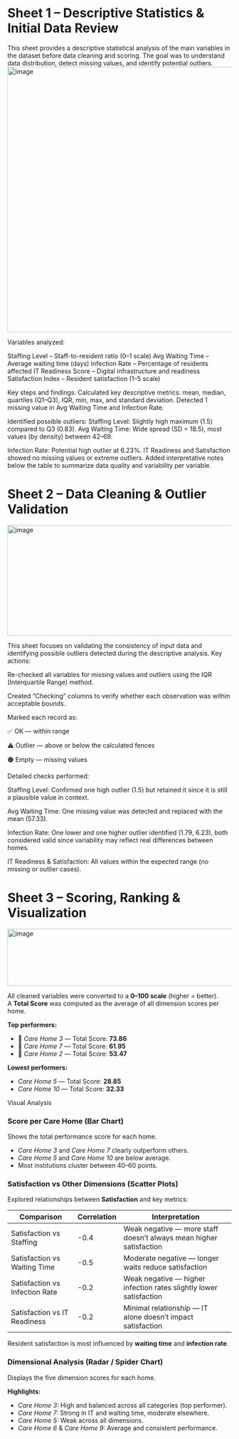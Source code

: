 # Sheet 1 – Descriptive Statistics & Initial Data Review

This sheet provides a descriptive statistical analysis of the main variables in the dataset before data cleaning and scoring. The goal was to understand data distribution, detect missing values, and identify potential outliers.
<img width="708" height="596" alt="image" src="https://github.com/user-attachments/assets/34921510-97b1-4605-b43c-4613cfc1177d" />

Variables analyzed:

Staffing Level – Staff-to-resident ratio (0–1 scale)
Avg Waiting Time – Average waiting time (days)
Infection Rate – Percentage of residents affected
IT Readiness Score – Digital infrastructure and readiness
Satisfaction Index – Resident satisfaction (1–5 scale)

Key steps and findings:
Calculated key descriptive metrics: mean, median, quartiles (Q1–Q3), IQR, min, max, and standard deviation.
Detected 1 missing value in Avg Waiting Time and Infection Rate.

Identified possible outliers:
Staffing Level: Slightly high maximum (1.5) compared to Q3 (0.83).
Avg Waiting Time: Wide spread (SD = 18.5), most values (by density) between 42–69.

Infection Rate: Potential high outlier at 6.23%.
IT Readiness and Satisfaction showed no missing values or extreme outliers.
Added interpretative notes below the table to summarize data quality and variability per variable.

# Sheet 2 – Data Cleaning & Outlier Validation
<img width="1308" height="248" alt="image" src="https://github.com/user-attachments/assets/b4e5dff9-b0fa-4bb1-a820-6dc034a3d2bf" />

This sheet focuses on validating the consistency of input data and identifying possible outliers detected during the descriptive analysis.
Key actions:

Re-checked all variables for missing values and outliers using the IQR (Interquartile Range) method.

Created “Checking” columns to verify whether each observation was within acceptable bounds.

Marked each record as:

✅ OK — within range

⚠️ Outlier — above or below the calculated fences

🟠 Empty — missing values

Detailed checks performed:

Staffing Level: Confirmed one high outlier (1.5) but retained it since it is still a plausible value in context.

Avg Waiting Time: One missing value was detected and replaced with the mean (57.33).

Infection Rate: One lower and one higher outlier identified (1.79, 6.23), both considered valid since variability may reflect real differences between homes.

IT Readiness & Satisfaction: All values within the expected range (no missing or outlier cases).

# Sheet 3 – Scoring, Ranking & Visualization
<img width="589" height="128" alt="image" src="https://github.com/user-attachments/assets/5f147e10-979a-4d7e-8fd1-afd39e42375f" />

All cleaned variables were converted to a **0–100 scale** (higher = better).  
A **Total Score** was computed as the average of all dimension scores per home.

**Top performers:**
- 🥇 *Care Home 3* — Total Score: **73.86**
- 🥈 *Care Home 7* — Total Score: **61.95**
- 🥉 *Care Home 2* — Total Score: **53.47**

**Lowest performers:**
- *Care Home 5* — Total Score: **28.85**
- *Care Home 10* — Total Score: **32.33**

Visual Analysis

###  Score per Care Home (Bar Chart)
Shows the total performance score for each home.  
- *Care Home 3* and *Care Home 7* clearly outperform others.  
- *Care Home 5* and *Care Home 10* are below average.  
- Most institutions cluster between 40–60 points.

### Satisfaction vs Other Dimensions (Scatter Plots)
Explored relationships between **Satisfaction** and key metrics:

| Comparison | Correlation | Interpretation |
|-------------|-------------|----------------|
| Satisfaction vs Staffing | -0.4 | Weak negative — more staff doesn’t always mean higher satisfaction |
| Satisfaction vs Waiting Time | -0.5 | Moderate negative — longer waits reduce satisfaction |
| Satisfaction vs Infection Rate | -0.2 | Weak negative — higher infection rates slightly lower satisfaction |
| Satisfaction vs IT Readiness | -0.2 | Minimal relationship — IT alone doesn’t impact satisfaction |

Resident satisfaction is most influenced by **waiting time** and **infection rate**.

### Dimensional Analysis (Radar / Spider Chart)
Displays the five dimension scores for each home.

**Highlights:**
- *Care Home 3:* High and balanced across all categories (top performer).  
- *Care Home 7:* Strong in IT and waiting time, moderate elsewhere.  
- *Care Home 5:* Weak across all dimensions.  
- *Care Home 6* & *Care Home 9:* Average and consistent performance.

